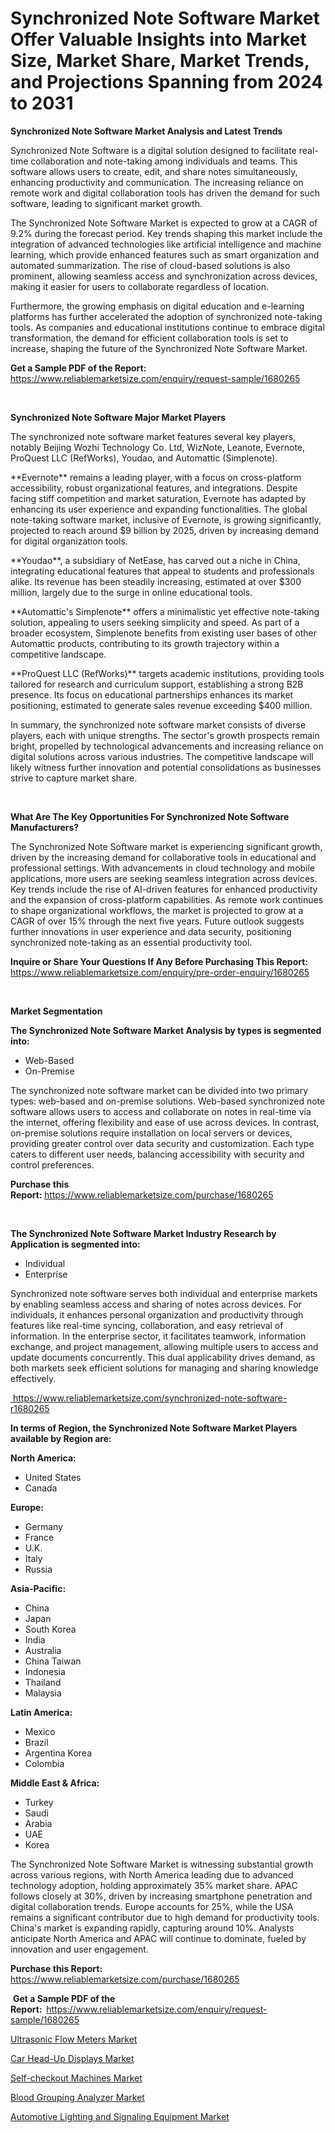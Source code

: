 <p><h1>Synchronized Note Software Market Offer Valuable Insights into Market Size, Market Share, Market Trends, and Projections Spanning from 2024 to 2031</h1></p><p><strong>Synchronized Note Software Market Analysis and Latest Trends</strong></p>
<p><p>Synchronized Note Software is a digital solution designed to facilitate real-time collaboration and note-taking among individuals and teams. This software allows users to create, edit, and share notes simultaneously, enhancing productivity and communication. The increasing reliance on remote work and digital collaboration tools has driven the demand for such software, leading to significant market growth.</p><p>The Synchronized Note Software Market is expected to grow at a CAGR of 9.2% during the forecast period. Key trends shaping this market include the integration of advanced technologies like artificial intelligence and machine learning, which provide enhanced features such as smart organization and automated summarization. The rise of cloud-based solutions is also prominent, allowing seamless access and synchronization across devices, making it easier for users to collaborate regardless of location.</p><p>Furthermore, the growing emphasis on digital education and e-learning platforms has further accelerated the adoption of synchronized note-taking tools. As companies and educational institutions continue to embrace digital transformation, the demand for efficient collaboration tools is set to increase, shaping the future of the Synchronized Note Software Market.</p></p>
<p><strong>Get a Sample PDF of the Report:&nbsp;</strong> <a href="https://www.reliablemarketsize.com/enquiry/request-sample/1680265?utm_campaign=1550&utm_medium=2&utm_source=Github&utm_content=ia&utm_term=14102024&utm_id=synchronized-note-software">https://www.reliablemarketsize.com/enquiry/request-sample/1680265</a></p>
<p>&nbsp;</p>
<p><strong>Synchronized Note Software Major Market Players</strong></p>
<p><p>The synchronized note software market features several key players, notably Beijing Wozhi Technology Co. Ltd, WizNote, Leanote, Evernote, ProQuest LLC (RefWorks), Youdao, and Automattic (Simplenote). </p><p>**Evernote** remains a leading player, with a focus on cross-platform accessibility, robust organizational features, and integrations. Despite facing stiff competition and market saturation, Evernote has adapted by enhancing its user experience and expanding functionalities. The global note-taking software market, inclusive of Evernote, is growing significantly, projected to reach around $9 billion by 2025, driven by increasing demand for digital organization tools.</p><p>**Youdao**, a subsidiary of NetEase, has carved out a niche in China, integrating educational features that appeal to students and professionals alike. Its revenue has been steadily increasing, estimated at over $300 million, largely due to the surge in online educational tools.</p><p>**Automattic's Simplenote** offers a minimalistic yet effective note-taking solution, appealing to users seeking simplicity and speed. As part of a broader ecosystem, Simplenote benefits from existing user bases of other Automattic products, contributing to its growth trajectory within a competitive landscape.</p><p>**ProQuest LLC (RefWorks)** targets academic institutions, providing tools tailored for research and curriculum support, establishing a strong B2B presence. Its focus on educational partnerships enhances its market positioning, estimated to generate sales revenue exceeding $400 million.</p><p>In summary, the synchronized note software market consists of diverse players, each with unique strengths. The sector's growth prospects remain bright, propelled by technological advancements and increasing reliance on digital solutions across various industries. The competitive landscape will likely witness further innovation and potential consolidations as businesses strive to capture market share.</p></p>
<p>&nbsp;</p>
<p><strong>What Are The Key Opportunities For Synchronized Note Software Manufacturers?</strong></p>
<p><p>The Synchronized Note Software market is experiencing significant growth, driven by the increasing demand for collaborative tools in educational and professional settings. With advancements in cloud technology and mobile applications, more users are seeking seamless integration across devices. Key trends include the rise of AI-driven features for enhanced productivity and the expansion of cross-platform capabilities. As remote work continues to shape organizational workflows, the market is projected to grow at a CAGR of over 15% through the next five years. Future outlook suggests further innovations in user experience and data security, positioning synchronized note-taking as an essential productivity tool.</p></p>
<p><strong>Inquire or Share Your Questions If Any Before Purchasing This Report:</strong> <a href="https://www.reliablemarketsize.com/enquiry/pre-order-enquiry/1680265?utm_campaign=1550&utm_medium=2&utm_source=Github&utm_content=ia&utm_term=14102024&utm_id=synchronized-note-software">https://www.reliablemarketsize.com/enquiry/pre-order-enquiry/1680265</a></p>
<p>&nbsp;</p>
<p><strong>Market Segmentation</strong></p>
<p><strong>The Synchronized Note Software Market Analysis by types is segmented into:</strong></p>
<p><ul><li>Web-Based</li><li>On-Premise</li></ul></p>
<p><p>The synchronized note software market can be divided into two primary types: web-based and on-premise solutions. Web-based synchronized note software allows users to access and collaborate on notes in real-time via the internet, offering flexibility and ease of use across devices. In contrast, on-premise solutions require installation on local servers or devices, providing greater control over data security and customization. Each type caters to different user needs, balancing accessibility with security and control preferences.</p></p>
<p><strong>Purchase this Report:&nbsp;</strong><a href="https://www.reliablemarketsize.com/purchase/1680265?utm_campaign=1550&utm_medium=2&utm_source=Github&utm_content=ia&utm_term=14102024&utm_id=synchronized-note-software">https://www.reliablemarketsize.com/purchase/1680265</a></p>
<p>&nbsp;</p>
<p><strong>The Synchronized Note Software Market Industry Research by Application is segmented into:</strong></p>
<p><ul><li>Individual</li><li>Enterprise</li></ul></p>
<p><p>Synchronized note software serves both individual and enterprise markets by enabling seamless access and sharing of notes across devices. For individuals, it enhances personal organization and productivity through features like real-time syncing, collaboration, and easy retrieval of information. In the enterprise sector, it facilitates teamwork, information exchange, and project management, allowing multiple users to access and update documents concurrently. This dual applicability drives demand, as both markets seek efficient solutions for managing and sharing knowledge effectively.</p></p>
<p><a href="https://www.reliablemarketsize.com/synchronized-note-software-r1680265?utm_campaign=1550&utm_medium=2&utm_source=Github&utm_content=ia&utm_term=14102024&utm_id=synchronized-note-software">&nbsp;https://www.reliablemarketsize.com/synchronized-note-software-r1680265</a></p>
<p><strong>In terms of Region, the Synchronized Note Software Market Players available by Region are:</strong></p>
<p>
    <p> <strong> North America: </strong>
        <ul>
            <li>United States</li>
            <li>Canada</li>
        </ul>
        </p> 
    <p> <strong> Europe: </strong>
        <ul>
            <li>Germany</li>
            <li>France</li>
            <li>U.K.</li>
            <li>Italy</li>
            <li>Russia</li>
        </ul>
        </p> 
    <p> <strong> Asia-Pacific: </strong>
        <ul>
            <li>China</li>
            <li>Japan</li>
            <li>South Korea</li>
            <li>India</li>
            <li>Australia</li>
            <li>China Taiwan</li>
            <li>Indonesia</li>
            <li>Thailand</li>
            <li>Malaysia</li>
        </ul>
        </p> 
    <p> <strong> Latin America: </strong>
        <ul>
            <li>Mexico</li>
            <li>Brazil</li>
            <li>Argentina Korea</li>
            <li>Colombia</li>
        </ul>
        </p> 
    <p> <strong> Middle East & Africa: </strong>
        <ul>
            <li>Turkey</li>
            <li>Saudi</li>
            <li>Arabia</li>
            <li>UAE</li>
            <li>Korea</li>
        </ul>
    </p>
    </p>
<p><p>The Synchronized Note Software Market is witnessing substantial growth across various regions, with North America leading due to advanced technology adoption, holding approximately 35% market share. APAC follows closely at 30%, driven by increasing smartphone penetration and digital collaboration trends. Europe accounts for 25%, while the USA remains a significant contributor due to high demand for productivity tools. China's market is expanding rapidly, capturing around 10%. Analysts anticipate North America and APAC will continue to dominate, fueled by innovation and user engagement.</p></p>
<p><strong>Purchase this Report: </strong><a href="https://www.reliablemarketsize.com/purchase/1680265?utm_campaign=1550&utm_medium=2&utm_source=Github&utm_content=ia&utm_term=14102024&utm_id=synchronized-note-software">https://www.reliablemarketsize.com/purchase/1680265</a></p>
<p>&nbsp;<strong>Get a Sample PDF of the Report:&nbsp;&nbsp;</strong><a href="https://www.reliablemarketsize.com/enquiry/request-sample/1680265?utm_campaign=1550&utm_medium=2&utm_source=Github&utm_content=ia&utm_term=14102024&utm_id=synchronized-note-software">https://www.reliablemarketsize.com/enquiry/request-sample/1680265</a></p>
<p><strong></strong></p>
<p><p><a href="https://www.linkedin.com/pulse/market-insights-global-ultrasonic-flow-meters-forecast-innovation-gg29c?trk=public_post_embed_feed-article-content&utm_campaign=1550&utm_medium=2&utm_source=Github&utm_content=ia&utm_term=14102024&utm_id=synchronized-note-software">Ultrasonic Flow Meters Market</a></p><p><a href="https://www.linkedin.com/pulse/evaluating-global-car-head-up-displays-market-trends-growth-qlyjc?trk=public_post_embed_feed-article-content&utm_campaign=1550&utm_medium=2&utm_source=Github&utm_content=ia&utm_term=14102024&utm_id=synchronized-note-software">Car Head-Up Displays Market</a></p><p><a href="https://www.linkedin.com/pulse/self-checkout-machines-market-outlook-current-assessment-future-2srje?trk=public_post_embed_feed-article-content&utm_campaign=1550&utm_medium=2&utm_source=Github&utm_content=ia&utm_term=14102024&utm_id=synchronized-note-software">Self-checkout Machines Market</a></p><p><a href="https://github.com/cano01c7/Market-Research-Report-List-1/blob/main/blood-grouping-analyzer-market.md?utm_campaign=1550&utm_medium=2&utm_source=Github&utm_content=ia&utm_term=14102024&utm_id=synchronized-note-software">Blood Grouping Analyzer Market</a></p><p><a href="https://github.com/driubautch/Market-Research-Report-List-1/blob/main/automotive-lighting-and-signaling-equipment-market.md?utm_campaign=1550&utm_medium=2&utm_source=Github&utm_content=ia&utm_term=14102024&utm_id=synchronized-note-software">Automotive Lighting and Signaling Equipment Market</a></p></p>